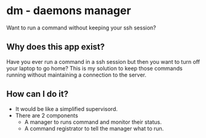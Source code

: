 # dm - daemons manager

Want to run a command without keeping your ssh session?

## Why does this app exist?

Have you ever run a command in a ssh session but then you want to turn off your laptop to go home?
This is my solution to keep those commands running without maintaining a connection to the server.

## How can I do it?

- It would be like a simplified supervisord. 
- There are 2 components
  - A manager to runs command and monitor their status.
  - A command registrator to tell the manager what to run.

